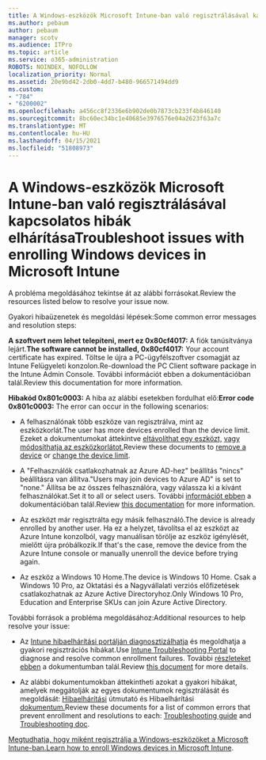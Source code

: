 ```yaml
---
title: A Windows-eszközök Microsoft Intune-ban való regisztrálásával kapcsolatos hibák elhárítása
ms.author: pebaum
author: pebaum
manager: scotv
ms.audience: ITPro
ms.topic: article
ms.service: o365-administration
ROBOTS: NOINDEX, NOFOLLOW
localization_priority: Normal
ms.assetid: 20e9bd42-2db0-4dd7-b480-966571494dd9
ms.custom:
- "784"
- "6200002"
ms.openlocfilehash: a456cc8f2336e6b902de0b7873cb233f4b846140
ms.sourcegitcommit: 8bc60ec34bc1e40685e3976576e04a2623f63a7c
ms.translationtype: MT
ms.contentlocale: hu-HU
ms.lasthandoff: 04/15/2021
ms.locfileid: "51808973"
---
```

# <a name="troubleshoot-issues-with-enrolling-windows-devices-in-microsoft-intune"></a><span data-ttu-id="41f07-102">A Windows-eszközök Microsoft Intune-ban való regisztrálásával kapcsolatos hibák elhárítása</span><span class="sxs-lookup"><span data-stu-id="41f07-102">Troubleshoot issues with enrolling Windows devices in Microsoft Intune</span></span>

<span data-ttu-id="41f07-103">A probléma megoldásához tekintse át az alábbi forrásokat.</span><span class="sxs-lookup"><span data-stu-id="41f07-103">Review the resources listed below to resolve your issue now.</span></span>
  
<span data-ttu-id="41f07-104">Gyakori hibaüzenetek és megoldási lépések:</span><span class="sxs-lookup"><span data-stu-id="41f07-104">Some common error messages and resolution steps:</span></span>
  
 <span data-ttu-id="41f07-105">**A szoftvert nem lehet telepíteni, mert ez 0x80cf4017:** A fiók tanúsítványa lejárt.</span><span class="sxs-lookup"><span data-stu-id="41f07-105">**The software cannot be installed, 0x80cf4017:** Your account certificate has expired.</span></span> <span data-ttu-id="41f07-106">Töltse le újra a PC-ügyfélszoftver csomagját az Intune Felügyeleti konzolon.</span><span class="sxs-lookup"><span data-stu-id="41f07-106">Re-download the PC Client software package in the Intune Admin Console.</span></span> <span data-ttu-id="41f07-107">További információt ebben a dokumentációban talál.</span><span class="sxs-lookup"><span data-stu-id="41f07-107">Review this documentation for more information.</span></span>
  
 <span data-ttu-id="41f07-108">**Hibakód 0x801c0003:** A hiba az alábbi esetekben fordulhat elő:</span><span class="sxs-lookup"><span data-stu-id="41f07-108">**Error code 0x801c0003:** The error can occur in the following scenarios:</span></span>
  
-  <span data-ttu-id="41f07-109">A felhasználónak több eszköze van regisztrálva, mint az eszközkorlát.</span><span class="sxs-lookup"><span data-stu-id="41f07-109">The user has more devices enrolled than the device limit.</span></span> <span data-ttu-id="41f07-110">Ezeket a dokumentumokat áttekintve [eltávolíthat egy eszközt,](https://docs.microsoft.com/intune/devices-wipe) [vagy módosíthatja az eszközkorlátot.](https://docs.microsoft.com/intune/enrollment-restrictions-set#set-device-limit-restrictions)</span><span class="sxs-lookup"><span data-stu-id="41f07-110">Review these documents to [remove a device](https://docs.microsoft.com/intune/devices-wipe) or [change the device limit](https://docs.microsoft.com/intune/enrollment-restrictions-set#set-device-limit-restrictions).</span></span>

-  <span data-ttu-id="41f07-111">A "Felhasználók csatlakozhatnak az Azure AD-hez" beállítás "nincs" beállításra van állítva.</span><span class="sxs-lookup"><span data-stu-id="41f07-111">"Users may join devices to Azure AD" is set to "none."</span></span> <span data-ttu-id="41f07-112">Állítsa be az összes felhasználóra, vagy válassza ki a kívánt felhasználókat.</span><span class="sxs-lookup"><span data-stu-id="41f07-112">Set it to all or select users.</span></span> <span data-ttu-id="41f07-113">További [információt ebben](https://docs.microsoft.com/azure/active-directory/device-management-azure-portal#configure-device-settings) a dokumentációban talál.</span><span class="sxs-lookup"><span data-stu-id="41f07-113">Review [this documentation](https://docs.microsoft.com/azure/active-directory/device-management-azure-portal#configure-device-settings) for more information.</span></span>

-  <span data-ttu-id="41f07-114">Az eszközt már regisztrálta egy másik felhasználó.</span><span class="sxs-lookup"><span data-stu-id="41f07-114">The device is already enrolled by another user.</span></span> <span data-ttu-id="41f07-115">Ha ez a helyzet, távolítsa el az eszközt az Azure Intune konzolból, vagy manuálisan törölje az eszköz igénylését, mielőtt újra próbálkozik.</span><span class="sxs-lookup"><span data-stu-id="41f07-115">If that's the case, remove the device from the Azure Intune console or manually unenroll the device before trying again.</span></span>

-  <span data-ttu-id="41f07-116">Az eszköz a Windows 10 Home.</span><span class="sxs-lookup"><span data-stu-id="41f07-116">The device is Windows 10 Home.</span></span> <span data-ttu-id="41f07-117">Csak a Windows 10 Pro, az Oktatási és a Nagyvállalati verziós előfizetések csatlakozhatnak az Azure Active Directoryhoz.</span><span class="sxs-lookup"><span data-stu-id="41f07-117">Only Windows 10 Pro, Education and Enterprise SKUs can join Azure Active Directory.</span></span>

<span data-ttu-id="41f07-118">További források a probléma megoldásához:</span><span class="sxs-lookup"><span data-stu-id="41f07-118">Additional resources to help resolve your issue:</span></span>
  
-  <span data-ttu-id="41f07-119">Az [Intune hibaelhárítási portálján diagnosztizálhatja](https://devicemanagement.microsoft.com/#blade/Microsoft_Intune_DeviceSettings/TroubleshootBlade) és megoldhatja a gyakori regisztrációs hibákat.</span><span class="sxs-lookup"><span data-stu-id="41f07-119">Use [Intune Troubleshooting Portal](https://devicemanagement.microsoft.com/#blade/Microsoft_Intune_DeviceSettings/TroubleshootBlade) to diagnose and resolve common enrollment failures.</span></span> <span data-ttu-id="41f07-120">További [részleteket ebben](https://docs.microsoft.com/intune/help-desk-operators) a dokumentumban talál.</span><span class="sxs-lookup"><span data-stu-id="41f07-120">Review [this document](https://docs.microsoft.com/intune/help-desk-operators) for more details.</span></span>

-  <span data-ttu-id="41f07-121">Az alábbi dokumentumokban áttekintheti azokat a gyakori hibákat, amelyek meggátolják az egyes dokumentumok regisztrálását és megoldását: [Hibaelhárítási](https://support.microsoft.com/help/4089533/troubleshooting-windows-device-enrollment-problems-in-microsoft-intune) útmutató és Hibaelhárítási [dokumentum.](https://docs.microsoft.com/troubleshoot/mem/intune/troubleshoot-device-enrollment-in-intune)</span><span class="sxs-lookup"><span data-stu-id="41f07-121">Review these documents for a list of common errors that prevent enrollment and resolutions to each: [Troubleshooting guide](https://support.microsoft.com/help/4089533/troubleshooting-windows-device-enrollment-problems-in-microsoft-intune) and [Troubleshooting doc](https://docs.microsoft.com/troubleshoot/mem/intune/troubleshoot-device-enrollment-in-intune).</span></span>

<span data-ttu-id="41f07-122">[Megtudhatja, hogy miként regisztrálja a Windows-eszközöket a Microsoft Intune-ban.](https://docs.microsoft.com/intune/windows-enroll)</span><span class="sxs-lookup"><span data-stu-id="41f07-122">[Learn how to enroll Windows devices in Microsoft Intune](https://docs.microsoft.com/intune/windows-enroll).</span></span>
